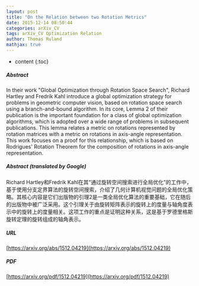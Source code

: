 ```yaml
---
layout: post
title: "On the Relation between two Rotation Metrics"
date: 2015-12-14 08:50:44
categories: arXiv_CV
tags: arXiv_CV Optimization Relation
author: Thomas Ruland
mathjax: true
---
```


* content
{:toc}

##### Abstract
In their work "Global Optimization through Rotation Space Search", Richard Hartley and Fredrik Kahl introduce a global optimization strategy for problems in geometric computer vision, based on rotation space search using a branch-and-bound algorithm. In its core, Lemma 2 of their publication is the important foundation for a class of global optimization algorithms, which is adopted over a wide range of problems in subsequent publications. This lemma relates a metric on rotations represented by rotation matrices with a metric on rotations in axis-angle representation. This work focuses on a proof for this relationship, which is based on Rodrigues' Rotation Theorem for the composition of rotations in axis-angle representation.

##### Abstract (translated by Google)
Richard Hartley和Fredrik Kahl在其“通过旋转空间搜索进行全局优化”的工作中，基于使用分支定界算法的旋转空间搜索，介绍了几何计算机视觉问题的全局优化策略。其核心内容是它们出版物的引理2是一类全局优化算法的重要基础，它在随后的出版物中被广泛采用。这个引理关于由旋转矩阵表示的旋转上的度量与轴角度表示中的旋转上的度量相关。这项工作的重点是证明这种关系，这是基于罗德里格斯旋转定理的旋转组成的轴角表示。

##### URL
[https://arxiv.org/abs/1512.04219](https://arxiv.org/abs/1512.04219)

##### PDF
[https://arxiv.org/pdf/1512.04219](https://arxiv.org/pdf/1512.04219)

